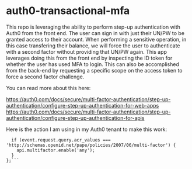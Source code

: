 # auth0-transactional-mfa

This repo is leveraging the ability to perform step-up authentication with Auth0 from the front end.  The user can sign in with just their UN/PW to be granted access to their account.  When performing a sensitive operation, in this case transfering their balance, we will force the user to authenticate with a second factor without providing that UN/PW again.  This app leverages doing this from the front end by inspecting the ID token for whether the user has used MFA to login.  This can also be accomplished from the back-end by requesting a specific scope on the access token to force a second factor challenge.

You can read more about this here:

https://auth0.com/docs/secure/multi-factor-authentication/step-up-authentication/configure-step-up-authentication-for-web-apps
https://auth0.com/docs/secure/multi-factor-authentication/step-up-authentication/configure-step-up-authentication-for-apis

Here is the action I am using in my Auth0 tenant to make this work:

```exports.onExecutePostLogin = async (event, api) => {
  if (event.request.query.acr_values === 'http://schemas.openid.net/pape/policies/2007/06/multi-factor') {
    api.multifactor.enable('any');
  }
};```

